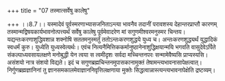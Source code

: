 +++
title = "07 तस्मात्सर्वेषु कालेषु"

+++
।।8.7।। यस्मादेवं पूर्वस्मरणाभ्यासजनिताऽन्त्या भावनैव तदानीं परावशस्य
देहान्तरप्राप्तौ कारणम् तस्मान्मद्विषयकार्यभावनोत्पत्त्यर्थं सर्वेषु
कालेषु पूर्वमेवादरेण मां सगुणमीश्वरमनुस्मर चिन्तय।
यद्यन्तःकरणाशुद्धिवशान्न शक्नोषि सततमनुस्मर्तुं ततोऽन्तःकरणशुद्धये युध्य
च। अन्तःकरणशुद्ध्यर्थं युद्धादिकं स्वधर्मं कुरु। युध्येति
युध्यस्वेत्यर्थः। एवंच नित्यनैमित्तिककर्मानुष्ठानेनाशुद्धिक्षयान्मयि
भगवति वासुदेवेऽर्पिते संकल्पाध्यवसायलक्षणे मनोबुद्धी येन त्वया स
त्वमीदृशः सर्वदा मच्चिन्तनपरः सन्मामेवैष्यसि प्राप्यस्यसि। असंशयो नात्र
संशयो विद्यते। इदं च सगुणब्रह्मचिन्तनमुपासकानामुक्तं
तेषामन्त्यभावनासापेक्षत्वात्। निर्गुणब्रह्मज्ञानिनां तु
ज्ञानसमकालमेवाज्ञाननिवृत्तिलक्षणाया मुक्तेः
सिद्धत्वान्नास्त्यन्त्यभावनापेक्षेति द्रष्टव्यम्।
